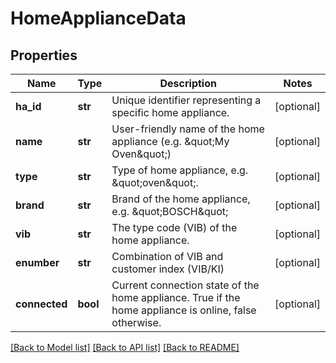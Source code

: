# HomeApplianceData

## Properties
Name | Type | Description | Notes
------------ | ------------- | ------------- | -------------
**ha_id** | **str** | Unique identifier representing a specific home appliance. | [optional] 
**name** | **str** | User-friendly name of the home appliance (e.g. \&quot;My Oven\&quot;) | [optional] 
**type** | **str** | Type of home appliance, e.g.  \&quot;oven\&quot;. | [optional] 
**brand** | **str** | Brand of the home appliance, e.g. \&quot;BOSCH\&quot; | [optional] 
**vib** | **str** | The type code (VIB) of the home appliance. | [optional] 
**enumber** | **str** | Combination of VIB and customer index (VIB/KI) | [optional] 
**connected** | **bool** | Current connection state of the home appliance. True if the home appliance is online, false otherwise. | [optional] 

[[Back to Model list]](../README.md#documentation-for-models) [[Back to API list]](../README.md#documentation-for-api-endpoints) [[Back to README]](../README.md)


